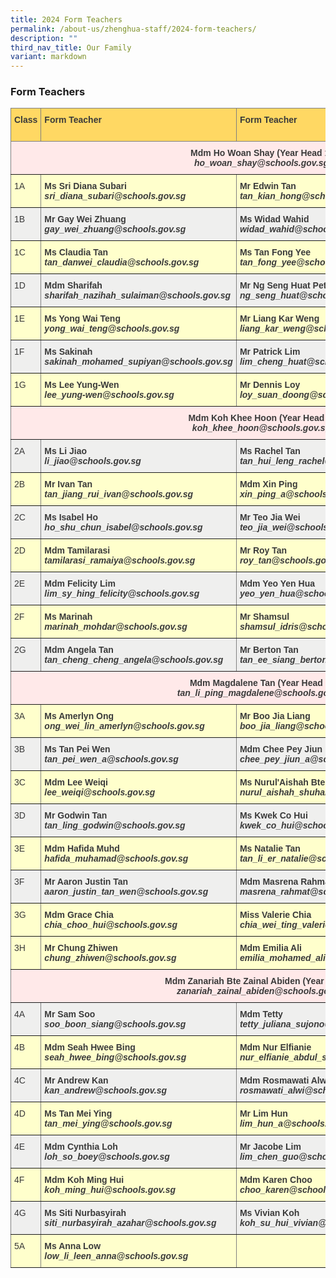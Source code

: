 ```yaml
---
title: 2024 Form Teachers
permalink: /about-us/zhenghua-staff/2024-form-teachers/
description: ""
third_nav_title: Our Family
variant: markdown
---
```

### Form Teachers

<style type="text/css">
.tg  {border-collapse:collapse;border-spacing:0;}
.tg td{border-color:black;border-style:solid;border-width:1px;font-family:Arial, sans-serif;font-size:14px;
  overflow:hidden;padding:10px 5px;word-break:normal;}
.tg th{border-color:black;border-style:solid;border-width:1px;font-family:Arial, sans-serif;font-size:14px;
  font-weight:normal;overflow:hidden;padding:10px 5px;word-break:normal;}
.tg .tg-rhkx{background-color:#EFEFEE;border-color:inherit;color:#3A3A3A;text-align:left;vertical-align:top}
.tg .tg-z14i{background-color:#EFEFEE;border-color:inherit;color:#3A3A3A;font-weight:bold;text-align:left;vertical-align:top}
.tg .tg-poi1{background-color:#FFC;border-color:inherit;color:#3A3A3A;font-weight:bold;text-align:left;vertical-align:top}
.tg .tg-wb7j{background-color:#FFD863;border-color:inherit;color:#3A3A3A;font-weight:bold;text-align:left;vertical-align:top}
.tg .tg-ht7a{background-color:#FFE9E9;border-color:inherit;color:#3A3A3A;font-weight:bold;text-align:center;vertical-align:top}
.tg .tg-rr8m{background-color:#FFC;border-color:inherit;color:#3A3A3A;text-align:left;vertical-align:top}
.tg .tg-0pky{border-color:inherit;text-align:left;vertical-align:top}
</style>
<table class="tg">
<thead>
  <tr>
    <th class="tg-wb7j"><span style="font-weight:bold">Class</span></th>
    <th class="tg-wb7j"><span style="font-weight:bold">Form Teacher</span></th>
    <th class="tg-wb7j"><span style="font-weight:bold">Form Teacher</span></th>
    <th class="tg-wb7j"><span style="font-weight:bold">Form Teacher</span></th>
  </tr>
</thead>
<tbody>
  <tr>
    <td class="tg-ht7a" colspan="4"><span style="font-weight:bold">Mdm Ho Woan Shay (Year Head 1)</span><br><span style="font-style:italic">ho_woan_shay@schools.gov.sg</span><br></td>
  </tr>
  <tr>
    <td class="tg-rr8m">1A</td>
    <td class="tg-poi1"><span style="font-weight:bold">Ms Sri Diana Subari</span><br><span style="font-style:italic">sri_diana_subari@schools.gov.sg</span></td>
		 <td class="tg-poi1"><span style="font-weight:bold">Mr Edwin Tan</span><br><span style="font-style:italic">tan_kian_hong@schools.gov.sg</span></td>
    <td class="tg-rr8m"></td>
  </tr>
  <tr>
    <td class="tg-rhkx">1B</td>
    <td class="tg-z14i"><span style="font-weight:bold">Mr Gay Wei Zhuang</span><br><span style="font-style:italic">gay_wei_zhuang@schools.gov.sg</span></td>
    <td class="tg-z14i"><span style="font-weight:bold">Ms Widad Wahid</span><br><span style="font-style:italic">widad_wahid@schools.gov.sg</span></td>
    <td class="tg-rhkx"></td>
  </tr>
  <tr>
    <td class="tg-rr8m">1C</td>
    <td class="tg-poi1"><span style="font-weight:bold">Ms Claudia Tan</span><br><span style="font-style:italic">tan_danwei_claudia@schools.gov.sg</span></td>
    <td class="tg-poi1"><span style="font-weight:bold">Ms Tan Fong Yee</span><br><span style="font-style:italic">tan_fong_yee@schools.gov.sg</span></td>
    <td class="tg-poi1"></td>
  </tr>
  <tr>
    <td class="tg-rhkx">1D</td>
    <td class="tg-z14i"><span style="font-weight:bold">Mdm Sharifah</span><br><span style="font-style:italic">sharifah_nazihah_sulaiman@schools.gov.sg</span></td>
    <td class="tg-z14i"><span style="font-weight:bold">Mr Ng Seng Huat Peter</span><br><span style="font-style:italic">ng_seng_huat@schools.gov.sg</span></td>
    <td class="tg-z14i"></td>
  </tr>
  <tr>
    <td class="tg-rr8m">1E</td>
    <td class="tg-poi1"><span style="font-weight:bold">Ms Yong Wai Teng</span><br><span style="font-style:italic">yong_wai_teng@schools.gov.sg</span></td>
    <td class="tg-poi1"><span style="font-weight:bold">Mr Liang Kar Weng</span><br><span style="font-style:italic">liang_kar_weng@schools.gov.sg</span></td>
    <td class="tg-poi1"></td>
  </tr>
  <tr>
    <td class="tg-rhkx">1F</td>
    <td class="tg-z14i"><span style="font-weight:700">Ms Sakinah</span><br><span style="font-style:italic">sakinah_mohamed_supiyan@schools.gov.sg</span></td>
    <td class="tg-z14i"><span style="font-weight:bold">Mr Patrick Lim</span><br><span style="font-style:italic">lim_cheng_huat@schools.gov.sg</span></td>
    <td class="tg-z14i"></td>
  </tr>
  <tr>
    <td class="tg-rr8m">1G</td>
    <td class="tg-poi1"><span style="font-weight:bold">Ms Lee Yung-Wen</span><br><span style="font-style:italic">lee_yung-wen@schools.gov.sg</span></td>
    <td class="tg-poi1"><span style="font-weight:bold">Mr Dennis Loy</span><br><span style="font-style:italic">loy_suan_doong@schools.gov.sg</span></td>
    <td class="tg-poi1"></td>
  </tr>
  <tr>
    <td class="tg-ht7a" colspan="4"><span style="font-weight:bold">Mdm Koh Khee Hoon (Year Head 2)</span><br><span style="font-style:italic">koh_khee_hoon@schools.gov.sg</span></td>
  </tr>
  <tr>
    <td class="tg-rhkx">2A</td>
    <td class="tg-z14i"><span style="font-weight:bold">Ms Li Jiao</span><br><span style="font-style:italic">li_jiao@schools.gov.sg</span></td>
    <td class="tg-z14i"><span style="font-weight:bold">Ms Rachel Tan</span><br><span style="font-style:italic">tan_hui_leng_rachel@schools.gov.sg</span></td>
    <td class="tg-z14i"></td>
  </tr>
  <tr>
    <td class="tg-rr8m">2B</td>
    <td class="tg-poi1"><span style="font-weight:bold">Mr Ivan Tan</span><br><span style="font-style:italic">tan_jiang_rui_ivan@schools.gov.sg</span></td>
    <td class="tg-poi1"><span style="font-weight:bold">Mdm Xin Ping</span><br><span style="font-style:italic">xin_ping_a@schools.gov.sg</span></td>
    <td class="tg-poi1"></td>
  </tr>
  <tr>
    <td class="tg-rhkx">2C</td>
    <td class="tg-z14i"><span style="font-weight:bold">Ms Isabel Ho</span><br><span style="font-style:italic">ho_shu_chun_isabel@schools.gov.sg</span></td>
    <td class="tg-z14i"><span style="font-weight:bold">Mr Teo Jia Wei</span><br><span style="font-style:italic">teo_jia_wei@schools.gov.sg</span></td>
    <td class="tg-rhkx"></td>
  </tr>
  <tr>
    <td class="tg-rr8m">2D</td>
    <td class="tg-poi1"><span style="font-weight:bold">Mdm Tamilarasi</span><br><span style="font-style:italic">tamilarasi_ramaiya@schools.gov.sg</span></td>
    <td class="tg-poi1"><span style="font-weight:bold">Mr Roy Tan</span><br><span style="font-style:italic">roy_tan@schools.gov.sg</span></td>
    <td class="tg-rr8m"></td>
  </tr>
  <tr>
    <td class="tg-rhkx">2E</td>
    <td class="tg-z14i"><span style="font-weight:bold">Mdm Felicity Lim</span><br><span style="font-style:italic">lim_sy_hing_felicity@schools.gov.sg</span></td>
    <td class="tg-z14i"><span style="font-weight:bold">Mdm Yeo Yen Hua</span><br><span style="font-style:italic">yeo_yen_hua@schools.gov.sg</span></td>
    <td class="tg-rhkx"></td>
  </tr>
  <tr>
    <td class="tg-rr8m">2F</td>
    <td class="tg-poi1"><span style="font-weight:bold">Ms Marinah</span><br><span style="font-style:italic">marinah_mohdar@schools.gov.sg</span></td>
    <td class="tg-poi1"><span style="font-weight:bold">Mr Shamsul</span><br><span style="font-style:italic">shamsul_idris@schools.gov.sg</span></td>
    <td class="tg-rr8m"></td>
  </tr>
  <tr>
    <td class="tg-rhkx">2G</td>
    <td class="tg-z14i"><span style="font-weight:bold">Mdm Angela Tan</span><br><span style="font-style:italic">tan_cheng_cheng_angela@schools.gov.sg</span></td>
    <td class="tg-z14i"><span style="font-weight:bold">Mr Berton Tan</span><br><span style="font-style:italic">tan_ee_siang_berton@schools.gov.sg</span></td>
    <td class="tg-z14i"></td>
  </tr>
  <tr>
    <td class="tg-ht7a" colspan="4"><span style="font-weight:bold">Mdm Magdalene Tan (Year Head 3)</span><br><span style="font-style:italic">tan_li_ping_magdalene@schools.gov.sg</span><br></td>
  </tr>
  <tr>
    <td class="tg-rr8m">3A</td>
    <td class="tg-poi1"><span style="font-weight:bold">Ms Amerlyn Ong</span><br><span style="font-style:italic">ong_wei_lin_amerlyn@schools.gov.sg</span></td>
    <td class="tg-poi1"><span style="font-weight:bold">Mr Boo Jia Liang</span><br><span style="font-style:italic">boo_jia_liang@schools.gov.sg</span></td>
    <td class="tg-poi1"></td>
  </tr>
  <tr>
    <td class="tg-rhkx">3B</td>
    <td class="tg-z14i"><span style="font-weight:bold">Ms Tan Pei Wen</span><br><span style="font-style:italic">tan_pei_wen_a@schools.gov.sg</span></td>
    <td class="tg-z14i"><span style="font-weight:bold">Mdm Chee Pey Jiun</span><br><span style="font-style:italic">chee_pey_jiun_a@schools.gov.sg</span></td>
    <td class="tg-z14i"></td>
  </tr>
  <tr>
    <td class="tg-rr8m">3C</td>
    <td class="tg-poi1"><span style="font-weight:bold">Mdm Lee Weiqi</span><br><span style="font-style:italic">lee_weiqi@schools.gov.sg</span></td>
    <td class="tg-poi1"><span style="font-weight:bold">Ms Nurul'Aishah Bte Shuhaimi</span><br><span style="font-style:italic">nurul_aishah_shuhai@schools.gov.sg</span></td>
    <td class="tg-rr8m"></td>
  </tr>
  <tr>
    <td class="tg-rhkx">3D</td>
    <td class="tg-z14i"><span style="font-weight:bold">Mr Godwin Tan</span><br><span style="font-style:italic">tan_ling_godwin@schools.gov.sg</span></td>
    <td class="tg-z14i"><span style="font-weight:bold">Ms Kwek Co Hui</span><br><span style="font-style:italic">kwek_co_hui@schools.gov.sg</span></td>
    <td class="tg-rhkx"></td>
  </tr>
  <tr>
    <td class="tg-rr8m">3E</td>
    <td class="tg-poi1"><span style="font-weight:bold">Mdm Hafida Muhd</span><br><span style="font-style:italic">hafida_muhamad@schools.gov.sg</span></td>
    <td class="tg-poi1"><span style="font-weight:bold">Ms Natalie Tan</span><br><span style="font-style:italic">tan_li_er_natalie@schools.gov.sg</span></td>
    <td class="tg-rr8m"></td>
  </tr>
  <tr>
    <td class="tg-rhkx">3F</td>
    <td class="tg-z14i"><span style="font-weight:bold">Mr Aaron Justin Tan</span><br><span style="font-style:italic">aaron_justin_tan_wen@schools.gov.sg</span></td>
    <td class="tg-z14i"><span style="font-weight:bold">Mdm Masrena Rahmat</span><br><span style="font-style:italic">masrena_rahmat@schools.gov.sg</span></td>
    <td class="tg-rhkx"></td>
  </tr>
  <tr>
    <td class="tg-rr8m">3G</td>
    <td class="tg-poi1"><span style="font-weight:bold">Mdm Grace Chia</span><br><span style="font-style:italic">chia_choo_hui@schools.gov.sg</span></td>
    <td class="tg-poi1"><span style="font-weight:bold">Miss Valerie Chia</span><br><span style="font-style:italic">chia_wei_ting_valerie@schools.gov.sg</span></td>
    <td class="tg-poi1"></td>
  </tr>
	<tr>
    <td class="tg-rr8m">3H</td>
    <td class="tg-poi1"><span style="font-weight:bold">Mr Chung Zhiwen</span><br><span style="font-style:italic">chung_zhiwen@schools.gov.sg</span></td>
    <td class="tg-poi1"><span style="font-weight:bold">Mdm Emilia Ali</span><br><span style="font-style:italic">emilia_mohamed_ali@schools.gov.sg@schools.gov.sg</span></td>
    <td class="tg-poi1"></td>
  </tr>
  <tr>
    <td class="tg-ht7a" colspan="4"><span style="font-weight:bold">Mdm Zanariah Bte Zainal Abiden (Year Head 4)</span><br><span style="font-style:italic">zanariah_zainal_abiden@schools.gov.sg</span></td>
  </tr>
  <tr>
    <td class="tg-rhkx">4A</td>
    <td class="tg-z14i"><span style="font-weight:bold">Mr Sam Soo</span><br><span style="font-style:italic">soo_boon_siang@schools.gov.sg</span></td>
    <td class="tg-z14i"><span style="font-weight:bold">Mdm Tetty</span><br><span style="font-style:italic">tetty_juliana_sujono@schools.gov.sg</span></td>
    <td class="tg-rhkx"></td>
  </tr>
  <tr>
    <td class="tg-rr8m">4B</td>
    <td class="tg-poi1"><span style="font-weight:bold">Mdm Seah Hwee Bing</span><br><span style="font-style:italic">seah_hwee_bing@schools.gov.sg</span></td>
    <td class="tg-poi1"><span style="font-weight:bold">Mdm Nur Elfianie</span><br><span style="font-style:italic">nur_elfianie_abdul_samad@schools.gov.sg</span></td>
    <td class="tg-rr8m"></td>
  </tr>
  <tr>
    <td class="tg-rhkx">4C</td>
    <td class="tg-z14i"><span style="font-weight:bold">Mr Andrew Kan</span><br><span style="font-style:italic">kan_andrew@schools.gov.sg</span></td>
    <td class="tg-z14i"><span style="font-weight:bold">Mdm Rosmawati Alwi</span><br><span style="font-style:italic">rosmawati_alwi@schools.gov.sg</span></td>
    <td class="tg-rhkx"></td>
  </tr>
  <tr>
    <td class="tg-rr8m">4D</td>
    <td class="tg-poi1"><span style="font-weight:bold">Ms Tan Mei Ying</span><br><span style="font-style:italic">tan_mei_ying@schools.gov.sg</span></td>
    <td class="tg-poi1"><span style="font-weight:bold">Mr Lim Hun</span><br><span style="font-style:italic">lim_hun_a@schools.gov.sg</span></td>
    <td class="tg-rr8m"></td>
  </tr>
  <tr>
    <td class="tg-rhkx">4E</td>
    <td class="tg-z14i"><span style="font-weight:bold">Mdm Cynthia Loh</span><br><span style="font-style:italic">loh_so_boey@schools.gov.sg</span></td>
    <td class="tg-z14i"><span style="font-weight:bold">Mr Jacobe Lim </span><br><span style="font-style:italic">lim_chen_guo@schools.gov.sg</span></td>
    <td class="tg-rhkx"></td>
  </tr>
  <tr>
    <td class="tg-rr8m">4F</td>
    <td class="tg-poi1"><span style="font-weight:bold">Mdm Koh Ming Hui</span><br><span style="font-style:italic">koh_ming_hui@schools.gov.sg</span></td>
    <td class="tg-poi1"><span style="font-weight:bold">Mdm Karen Choo</span><br><span style="font-style:italic">choo_karen@schools.gov.sg</span></td>
    <td class="tg-rr8m"></td>
  </tr>
  <tr>
    <td class="tg-rhkx">4G</td>
    <td class="tg-z14i"><span style="font-weight:bold">Ms Siti Nurbasyirah</span><br><span style="font-style:italic">siti_nurbasyirah_azahar@schools.gov.sg</span></td>
    <td class="tg-z14i"><span style="font-weight:bold">Ms Vivian Koh</span><br><span style="font-style:italic">koh_su_hui_vivian@schools.gov.sg</span></td>
    <td class="tg-rhkx"></td>
  </tr>
  <tr>
    <td class="tg-rr8m">5A</td>
    <td class="tg-poi1"><span style="font-weight:bold">Ms Anna Low</span><br><span style="font-style:italic">low_li_leen_anna@schools.gov.sg</span></td>
    <td class="tg-rr8m"></td>
  </tr>

</tbody>
</table>